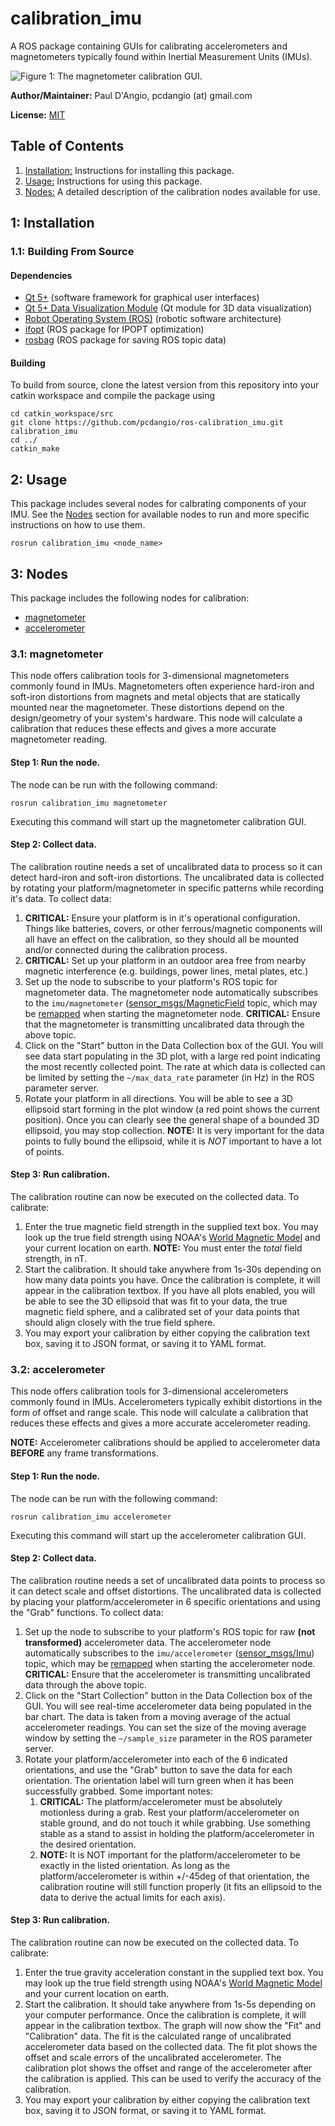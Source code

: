 # calibration_imu

A ROS package containing GUIs for calibrating accelerometers and magnetometers typically found within Inertial Measurement Units (IMUs).

![Figure 1: The magnetometer calibration GUI.](doc/images/calibrate_magnetometer.jpg)

**Author/Maintainer:** Paul D'Angio, pcdangio (at) gmail.com

**License:** [MIT](LICENSE)

## Table of Contents

1. [Installation:](#1-installation) Instructions for installing this package.
2. [Usage:](#2-usage) Instructions for using this package.
3. [Nodes:](#3-nodes) A detailed description of the calibration nodes available for use.

## 1: Installation

### 1.1: Building From Source

#### Dependencies

- [Qt 5+](https://doc.qt.io/qt-5/) (software framework for graphical user interfaces)
- [Qt 5+ Data Visualization Module](https://doc.qt.io/qt-5/qtdatavisualization-index.html) (Qt module for 3D data visualization)
- [Robot Operating System (ROS)](http://wiki.ros.org) (robotic software architecture)
- [ifopt](http://wiki.ros.org/ifopt) (ROS package for IPOPT optimization)
- [rosbag](http://wiki.ros.org/rosbag) (ROS package for saving ROS topic data)

#### Building

To build from source, clone the latest version from this repository into your catkin workspace and compile the package using

```
cd catkin_workspace/src
git clone https://github.com/pcdangio/ros-calibration_imu.git calibration_imu
cd ../
catkin_make
```

## 2: Usage

This package includes several nodes for calbrating components of your IMU. See the [Nodes](#3-nodes) section for available nodes to run and more specific instructions on how to use them.

```
rosrun calibration_imu <node_name>
```

## 3: Nodes

This package includes the following nodes for calibration:

- [magnetometer](#31-magnetometer)
- [accelerometer](#32-accelerometer)

### 3.1: magnetometer

This node offers calibration tools for 3-dimensional magnetometers commonly found in IMUs. Magnetometers often experience hard-iron and soft-iron distortions from magnets and metal objects that are statically mounted near the magnetometer. These distortions depend on the design/geometry of your system's hardware. This node will calculate a calibration that reduces these effects and gives a more accurate magnetometer reading.

#### Step 1: Run the node.

The node can be run with the following command:

```
rosrun calibration_imu magnetometer
```

Executing this command will start up the magnetometer calibration GUI.

#### Step 2: Collect data.

The calibration routine needs a set of uncalibrated data to process so it can detect hard-iron and soft-iron distortions. The uncalibrated data is collected by rotating your platform/magnetometer in specific patterns while recording it's data.  To collect data:

1. **CRITICAL:** Ensure your platform is in it's operational configuration. Things like batteries, covers, or other ferrous/magnetic components will all have an effect on the calibration, so they should all be mounted and/or connected during the calibration process.
2. **CRITICAL:** Set up your platform in an outdoor area free from nearby magnetic interference (e.g. buildings, power lines, metal plates, etc.) 
3. Set up the node to subscribe to your platform's ROS topic for magnetometer data. The magnetometer node automatically subscribes to the `imu/magnetometer` ([sensor_msgs/MagneticField](http://docs.ros.org/en/noetic/api/sensor_msgs/html/msg/MagneticField.html) topic, which may be [remapped](http://wiki.ros.org/Remapping%20Arguments) when starting the magnetometer node. **CRITICAL:** Ensure that the magnetometer is transmitting uncalibrated data through the above topic.
4. Click on the "Start" button in the Data Collection box of the GUI. You will see data start populating in the 3D plot, with a large red point indicating the most recently collected point. The rate at which data is collected can be limited by setting the `~/max_data_rate` parameter (in Hz) in the ROS parameter server.
5. Rotate your platform in all directions. You will be able to see a 3D ellipsoid start forming in the plot window (a red point shows the current position). Once you can clearly see the general shape of a bounded 3D ellipsoid, you may stop collection. **NOTE:** It is very important for the data points to fully bound the ellipsoid, while it is *NOT* important to have a lot of points.

#### Step 3: Run calibration.

The calibration routine can now be executed on the collected data. To calibrate:

1. Enter the true magnetic field strength in the supplied text box. You may look up the true field strength using NOAA's [World Magnetic Model](https://www.ngdc.noaa.gov/geomag/calculators/magcalc.shtml#igrfwmm) and your current location on earth. **NOTE:** You must enter the *total* field strength, in nT.
2. Start the calibration. It should take anywhere from 1s-30s depending on how many data points you have. Once the calibration is complete, it will appear in the calibration textbox. If you have all plots enabled, you will be able to see the 3D ellipsoid that was fit to your data, the true magnetic field sphere, and a calibrated set of your data points that should align closely with the true field sphere.
3. You may export your calibration by either copying the calibration text box, saving it to JSON format, or saving it to YAML format.

### 3.2: accelerometer

This node offers calibration tools for 3-dimensional accelerometers commonly found in IMUs. Accelerometers typically exhibit distortions in the form of offset and range scale. This node will calculate a calibration that reduces these effects and gives a more accurate accelerometer reading.

**NOTE:** Accelerometer calibrations should be applied to accelerometer data **BEFORE** any frame transformations.

#### Step 1: Run the node.

The node can be run with the following command:

```
rosrun calibration_imu accelerometer
```

Executing this command will start up the accelerometer calibration GUI.

#### Step 2: Collect data.

The calibration routine needs a set of uncalibrated data points to process so it can detect scale and offset distortions. The uncalibrated data is collected by placing your platform/accelerometer in 6 specific orientations and using the "Grab" functions. To collect data:

1. Set up the node to subscribe to your platform's ROS topic for raw **(not transformed)** accelerometer data. The accelerometer node automatically subscribes to the `imu/accelerometer` ([sensor_msgs/Imu](http://docs.ros.org/en/noetic/api/sensor_msgs/html/msg/Imu.html)) topic, which may be [remapped](http://wiki.ros.org/Remapping%20Arguments) when starting the accelerometer node. **CRITICAL:** Ensure that the accelerometer is transmitting uncalibrated data through the above topic.
2. Click on the "Start Collection" button in the Data Collection box of the GUI. You will see real-time accelerometer data being populated in the bar chart. The data is taken from a moving average of the actual accelerometer readings. You can set the size of the moving average window by setting the `~/sample_size` parameter in the ROS parameter server.
3. Rotate your platform/accelerometer into each of the 6 indicated orientations, and use the "Grab" button to save the data for each orientation. The orientation label will turn green when it has been successfully grabbed. Some important notes:
    1. **CRITICAL:** The platform/accelerometer must be absolutely motionless during a grab. Rest your platform/accelerometer on stable ground, and do not touch it while grabbing. Use something stable as a stand to assist in holding the platform/accelerometer in the desired orientation.
    2. **NOTE:** It is NOT important for the platform/accelerometer to be exactly in the listed orientation. As long as the platform/accelerometer is within +/-45deg of that orientation, the calibration routine will still function properly (it fits an ellipsoid to the data to derive the actual limits for each axis).


#### Step 3: Run calibration.

The calibration routine can now be executed on the collected data. To calibrate:

1. Enter the true gravity acceleration constant in the supplied text box. You may look up the true field strength using NOAA's [World Magnetic Model](https://geodesy.noaa.gov/cgi-bin/grav_pdx.prl) and your current location on earth.
2. Start the calibration. It should take anywhere from 1s-5s depending on your computer performance. Once the calibration is complete, it will appear in the calibration textbox. The graph will now show the "Fit" and "Calibration" data. The fit is the calculated range of uncalibrated accelerometer data based on the collected data. The fit plot shows the offset and scale errors of the uncalibrated accelerometer. The calibration plot shows the offset and range of the accelerometer after the calibration is applied. This can be used to verify the accuracy of the calibration.
3. You may export your calibration by either copying the calibration text box, saving it to JSON format, or saving it to YAML format.